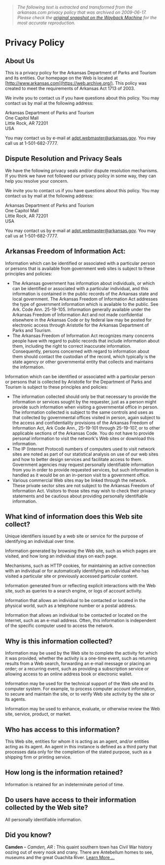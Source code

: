 > *The following text is extracted and transformed from the arkansas.com privacy policy that was archived on 2009-06-17. Please check the [original snapshot on the Wayback Machine](https://web.archive.org/web/20090617185120id_/http%3A//www.arkansas.com/privacy) for the most accurate reproduction.*

# Privacy Policy

## About Us

This is a privacy policy for the Arkansas Department of Parks and Tourism and its entities. Our homepage on the Web is located at [http://www.arkansas.com](https://web.archive.org/). This policy was created to meet the requirements of Arkansas Act 1713 of 2003. 

We invite you to contact us if you have questions about this policy. You may contact us by mail at the following address:

Arkansas Department of Parks and Tourism  
One Capitol Mall  
Little Rock, AR 72201   
USA

You may contact us by e-mail at [adpt.webmaster@arkansas.gov](mailto:adpt.webmaster@arkansas.gov). You may call us at 1-501-682-7777. 

## Dispute Resolution and Privacy Seals

We have the following privacy seals and/or dispute resolution mechanisms. If you think we have not followed our privacy policy in some way, they can help you resolve your concern.

We invite you to contact us if you have questions about this policy. You may contact us by mail at the following address:

Arkansas Department of Parks and Tourism  
One Capitol Mall  
Little Rock, AR 72201   
USA

You may contact us by e-mail at [adpt.webmaster@arkansas.gov](mailto:adpt.webmaster@arkansas.gov). You may call us at 1-501-682-7777. 

## Arkansas Freedom of Information Act:

Information which can be identified or associated with a particular person or persons that is available from government web sites is subject to these principles and policies: 

  * The Arkansas government has information about individuals, or which can be identified or associated with a particular individual, and this information is contained in the public records of the Arkansas state and local government. The Arkansas Freedom of Information Act addresses the type of government information which is available to the public. See Ark. Code Ann. 25-19-105. Information generally available under the Arkansas Freedom of Information Act and not made confidential elsewhere in the Arkansas Code or by federal law may be posted for electronic access through Aristotle for the Arkansas Department of Parks and Tourism. 
  * The Arkansas Freedom of Information Act recognizes many concerns people have with regard to public records that include information about them, including the right to correct inaccurate information. Consequently, persons concerned with regard to information about them should contact the custodian of the record, which typically is the state agency or other governmental entity that collects and maintains the information. 



Information which can be identified or associated with a particular person or persons that is collected by Aristotle for the Department of Parks and Tourism is subject to these principles and policies: 

  * The information collected should only be that necessary to provide the information or services sought by the requester, just as a person might provide such information when visiting a governmental office in person. The information collected is subject to the same controls and uses as that collected by governmental offices visited in person, again subject to the access and confidentiality provisions of the Arkansas Freedom of Information Act, Ark Code Ann., 25-19-101 through 25-19-107, or to other applicable sections of the Arkansas Code. You do not have to provide personal information to visit the network's Web sites or download this information. 
  * The IP (Internet Protocol) numbers of computers used to visit network sites are noted as part of our statistical analysis on use of our web sites and how to better design services and facilitate access to them. Government agencies may request personally identifiable information from you in order to provide requested services, but such information is handled as it would be on an in-person visit to a government office. 
  * Various commercial Web sites may be linked through the network. These private sector sites are not subject to the Arkansas Freedom of Information Act. Visitors to those sites may wish to check their privacy statements and be cautious about providing personally identifiable information. 



## What kind of information does this Web site collect?

Unique identifiers issued by a web site or service for the purpose of identifying an individual over time.

Information generated by browsing the Web site, such as which pages are visited, and how long an individual stays on each page.

Mechanisms, such as HTTP cookies, for maintaining an active connection with an individual or for automatically identifying an individual who has visited a particular site or previously accessed particular content.

Information generated from or reflecting explicit interactions with the Web site, such as queries to a search engine, or logs of account activity.

Information that allows an individual to be contacted or located in the physical world, such as a telephone number or a postal address.

Information that allows an individual to be contacted or located on the Internet, such as an e-mail address. Often, this information is independent of the specific computer used to access the network.

## Why is this information collected?

Information may be used by the Web site to complete the activity for which it was provided, whether the activity is a one-time event, such as returning results from a Web search, forwarding an e-mail message or placing an order; or a recurring event, such as providing a subscription service or allowing access to an online address book or electronic wallet.

Information may be used for the technical support of the Web site and its computer system. For example, to process computer account information, to secure and maintain the site, or to verify Web site activity by the site or its agents.

Information may be used to enhance, evaluate, or otherwise review the Web site, service, product, or market.

## Who has access to this information?

This Web site, entities for whom it is acting as an agent, and/or entities acting as its agent. An agent in this instance is defined as a third party that processes data only for the completion of the stated purpose, such as a shipping firm or printing service.

## How long is the information retained?

Information is retained for an indeterminate period of time.

## Do users have access to their information collected by the Web site?

All personally identifiable information.

## Did you know?

**Camden** – _Camden, AR_ : This quaint southern town has Civil War history oozing out of every nook and crany. There are Antebellum homes to see, museums and the great Ouachita River. [Learn More ... ](http://www.arkansas.com/city-listings/city_detail/city/Camden "Learn more about: City of Camden, Arkansas")
